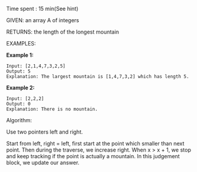 Time spent :  15 min(See hint)

GIVEN:  an array A of integers

RETURNS: the length of the longest mountain

EXAMPLES:

**Example 1:**

```
Input: [2,1,4,7,3,2,5]
Output: 5
Explanation: The largest mountain is [1,4,7,3,2] which has length 5.
```

**Example 2:**

```
Input: [2,2,2]
Output: 0
Explanation: There is no mountain.
```

Algorithm:

Use two pointers left and right.

Start from left, right = left, first start at the point which smaller than next point. Then during the traverse, we increase right. When x > x + 1, we stop and keep tracking if the point is actually a mountain. In this judgement block, we update our answer.